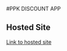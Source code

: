 #PPK DISCOUNT APP

## Hosted Site

[Link to hosted site](https://sparkly-monstera-48a1b9.netlify.app)
